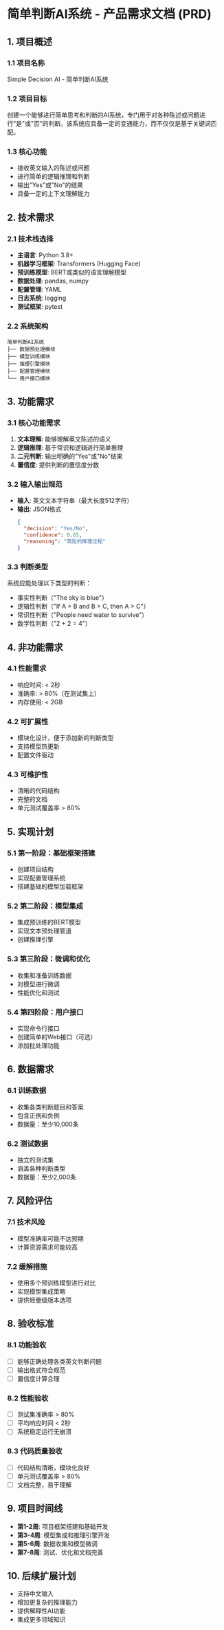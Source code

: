 # 简单判断AI系统 - 产品需求文档 (PRD)

## 1. 项目概述

### 1.1 项目名称
Simple Decision AI - 简单判断AI系统

### 1.2 项目目标
创建一个能够进行简单思考和判断的AI系统，专门用于对各种陈述或问题进行"是"或"否"的判断。该系统应具备一定的变通能力，而不仅仅是基于关键词匹配。

### 1.3 核心功能
- 接收英文输入的陈述或问题
- 进行简单的逻辑推理和判断
- 输出"Yes"或"No"的结果
- 具备一定的上下文理解能力

## 2. 技术需求

### 2.1 技术栈选择
- **主语言**: Python 3.8+
- **机器学习框架**: Transformers (Hugging Face)
- **预训练模型**: BERT或类似的语言理解模型
- **数据处理**: pandas, numpy
- **配置管理**: YAML
- **日志系统**: logging
- **测试框架**: pytest

### 2.2 系统架构
```
简单判断AI系统
├── 数据预处理模块
├── 模型训练模块
├── 推理引擎模块
├── 配置管理模块
└── 用户接口模块
```

## 3. 功能需求

### 3.1 核心功能需求
1. **文本理解**: 能够理解英文陈述的语义
2. **逻辑推理**: 基于常识和逻辑进行简单推理
3. **二元判断**: 输出明确的"Yes"或"No"结果
4. **置信度**: 提供判断的置信度分数

### 3.2 输入输出规范
- **输入**: 英文文本字符串（最大长度512字符）
- **输出**: JSON格式
  ```json
  {
    "decision": "Yes/No",
    "confidence": 0.85,
    "reasoning": "简短的推理过程"
  }
  ```

### 3.3 判断类型
系统应能处理以下类型的判断：
- 事实性判断（"The sky is blue"）
- 逻辑性判断（"If A > B and B > C, then A > C"）
- 常识性判断（"People need water to survive"）
- 数学性判断（"2 + 2 = 4"）

## 4. 非功能需求

### 4.1 性能需求
- 响应时间: < 2秒
- 准确率: > 80%（在测试集上）
- 内存使用: < 2GB

### 4.2 可扩展性
- 模块化设计，便于添加新的判断类型
- 支持模型热更新
- 配置文件驱动

### 4.3 可维护性
- 清晰的代码结构
- 完整的文档
- 单元测试覆盖率 > 80%

## 5. 实现计划

### 5.1 第一阶段：基础框架搭建
- 创建项目结构
- 实现配置管理系统
- 搭建基础的模型加载框架

### 5.2 第二阶段：模型集成
- 集成预训练的BERT模型
- 实现文本预处理管道
- 创建推理引擎

### 5.3 第三阶段：微调和优化
- 收集和准备训练数据
- 对模型进行微调
- 性能优化和测试

### 5.4 第四阶段：用户接口
- 实现命令行接口
- 创建简单的Web接口（可选）
- 添加批处理功能

## 6. 数据需求

### 6.1 训练数据
- 收集各类判断题目和答案
- 包含正例和负例
- 数据量：至少10,000条

### 6.2 测试数据
- 独立的测试集
- 涵盖各种判断类型
- 数据量：至少2,000条

## 7. 风险评估

### 7.1 技术风险
- 模型准确率可能不达预期
- 计算资源需求可能较高

### 7.2 缓解措施
- 使用多个预训练模型进行对比
- 实现模型集成策略
- 提供轻量级版本选项

## 8. 验收标准

### 8.1 功能验收
- [ ] 能够正确处理各类英文判断问题
- [ ] 输出格式符合规范
- [ ] 置信度计算合理

### 8.2 性能验收
- [ ] 测试集准确率 > 80%
- [ ] 平均响应时间 < 2秒
- [ ] 系统稳定运行无崩溃

### 8.3 代码质量验收
- [ ] 代码结构清晰，模块化良好
- [ ] 单元测试覆盖率 > 80%
- [ ] 文档完整，易于理解

## 9. 项目时间线

- **第1-2周**: 项目框架搭建和基础开发
- **第3-4周**: 模型集成和推理引擎开发
- **第5-6周**: 数据收集和模型微调
- **第7-8周**: 测试、优化和文档完善

## 10. 后续扩展计划

- 支持中文输入
- 增加更复杂的推理能力
- 提供解释性AI功能
- 集成更多领域知识